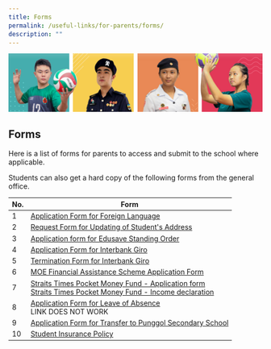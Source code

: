 ```yaml
---
title: Forms
permalink: /useful-links/for-parents/forms/
description: ""
---
```


![](/images/Our%20School/subbanner.jpg)

## Forms

Here is a list of forms for parents to access and submit to the school where applicable.  
  
Students can also get a hard copy of the following forms from the general office.

<table>
<thead>
  <tr>
    <th>No.</th>
    <th>Form</th>
  </tr>
</thead>
<tbody>
  <tr>
    <td>1</td>
    <td><a href="/files/Useful%20Links/For%20Parents/Application%20Form%20for%20Foreign%20Language.pdf">Application Form for Foreign Language</a></td>
  </tr>
  <tr>
    <td>2</td>
    <td><a href="/files/Useful%20Links/For%20Parents/Request%20Form%20for%20Updating%20of%20Students%20Address.pdf">Request Form for Updating of Student's Address</a></td>
  </tr>
  <tr>
    <td> 3</td>
    <td> <a href="/files/Useful%20Links/For%20Parents/Application%20Form%20for%20Edusave%20Standing%20Order.pdf">Application form for Edusave Standing Order</a></td>
  </tr>
  <tr>
    <td> 4</td>
    <td> <a href="/files/Useful%20Links/For%20Parents/Giro%20Application%20Form.pdf">Application Form for Interbank Giro</a></td>
  </tr>
  <tr>
    <td> 5</td>
    <td> <a href="/files/Useful%20Links/For%20Parents/Giro%20Termination%20Form.pdf">Termination Form for Interbank Giro</a></td>
  </tr>
  <tr>
    <td>6 </td>
    <td> <a href="/files/Useful%20Links/For%20Parents/MOE%20FAS%20Application%20Form%20.pdf">MOE Financial Assistance Scheme Application Form</a></td>
  </tr>
  <tr>
    <td> 7</td>
    <td><a href="/files/Useful%20Links/For%20Parents/Letter%20to%20Parents%20-%20Straits%20Times%20School%20Pocket%20Money%202022%20Application%20Form.pdf">Straits Times Pocket Money Fund - Application form</a><br><a href="/files/Useful%20Links/For%20Parents/Letter%20to%20Parents%20-%20Straits%20Times%20School%20Pocket%20Money%202022_Income%20Declaration%20Form.pdf">Straits Times Pocket Money Fund - Income declaration</a></td>
  </tr>
  <tr>
    <td> 8</td>
    <td> <a href="https://form.gov.sg/#!/60c5d98fc3dc8b0012d08697">Application Form for Leave of Absence</a><br>LINK DOES NOT WORK</td>
  </tr>
  <tr>
    <td> 9</td>
    <td><a href="/files/Useful%20Links/For%20Parents/Application%20for%20Transfer%20to%20Punggol%20Secondary%20School%20-%20Waiting%20List.pdf"> Application Form for Transfer to Punggol Secondary School</a></td>
  </tr>
  <tr>
    <td> 10</td>
    <td><a href="/files/Useful%20Links/For%20Parents/Student%20Insurance%20Policy%20Sep%202022.pdf">Student Insurance Policy </a></td>
  </tr>
</tbody>
</table>